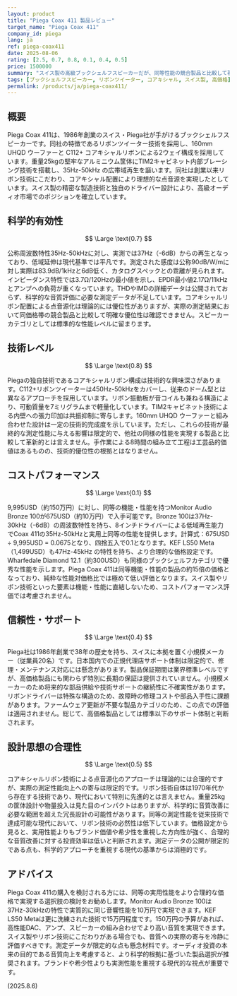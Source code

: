 ```yaml
---
layout: product
title: "Piega Coax 411 製品レビュー"
target_name: "Piega Coax 411"
company_id: piega
lang: ja
ref: piega-coax411
date: 2025-08-06
rating: [2.5, 0.7, 0.8, 0.1, 0.4, 0.5]
price: 1500000
summary: "スイス製の高級ブックシェルフスピーカーだが、同等性能の競合製品と比較して著しく高価で、コストパフォーマンスは極めて低い。リボン技術は興味深いものの、測定性能では現代の基準から見て平凡。"
tags: [ブックシェルフスピーカー, リボンツイーター, コアキシャル, スイス製, 高価格]
permalink: /products/ja/piega-coax411/
---
```


## 概要

Piega Coax 411は、1986年創業のスイス・Piega社が手がけるブックシェルフスピーカーです。同社の特徴であるリボンツイーター技術を採用し、160mm UHQD ウーファーと C112+ コアキシャルリボンによる2ウェイ構成を採用しています。重量25kgの堅牢なアルミニウム筐体にTIM2キャビネット内部ブレーシング技術を搭載し、35Hz-50kHz の広帯域再生を謳います。同社は創業以来リボン技術にこだわり、コアキシャル配置により理想的な点音源を実現したとしています。スイス製の精密な製造技術と独自のドライバー設計により、高級オーディオ市場でのポジションを確立しています。

## 科学的有効性

$$ \Large \text{0.7} $$

公称周波数特性35Hz-50kHzに対し、実測では37Hz（-6dB）からの再生となっており、低域延伸は現代基準では平凡です。測定された感度は公称90dB/W/mに対し実際は83.9dB/1kHzと6dB低く、カタログスペックとの乖離が見られます。インピーダンス特性では3.7Ω/120Hzの最小値を示し、EPDR最小値2.17Ω/11kHzとアンプへの負荷が重くなっています。THDやIMDの詳細データは公開されておらず、科学的な音質評価に必要な測定データが不足しています。コアキシャルリボン配置による点音源化は理論的には優位性がありますが、実際の測定結果において同価格帯の競合製品と比較して明確な優位性は確認できません。スピーカーカテゴリとしては標準的な性能レベルに留まります。

## 技術レベル

$$ \Large \text{0.8} $$

Piegaの独自技術であるコアキシャルリボン構成は技術的な興味深さがあります。C112+リボンツイーターは450Hz-50kHzをカバーし、従来のドーム型とは異なるアプローチを採用しています。リボン振動板が音コイルも兼ねる構造により、可動質量を7ミリグラムまで軽量化しています。TIM2キャビネット技術による内壁への張力印加は共振抑制に寄与します。160mm UHQD ウーファーと組み合わせた設計は一定の技術的完成度を示しています。ただし、これらの技術が最終的な測定性能に与える影響は限定的で、他社の同様の性能を実現する製品と比較して革新的とは言えません。手作業による8時間の組み立て工程は工芸品的価値はあるものの、技術的優位性の根拠とはなりません。

## コストパフォーマンス

$$ \Large \text{0.1} $$

9,995USD（約150万円）に対し、同等の機能・性能を持つMonitor Audio Bronze 100が675USD（約10万円）で入手可能です。Bronze 100は37Hz-30kHz（-6dB）の周波数特性を持ち、8インチドライバーによる低域再生能力でCoax 411の35Hz-50kHzと実用上同等の性能を提供します。計算式：675USD ÷ 9,995USD = 0.0675となり、四捨五入で0.1となります。KEF LS50 Meta（1,499USD）も47Hz-45kHz の特性を持ち、より合理的な価格設定です。Wharfedale Diamond 12.1（約300USD）も同様のブックシェルフカテゴリで優秀な性能を示します。Piega Coax 411は同等機能・性能の製品の約15倍の価格となっており、純粋な性能対価格比では極めて低い評価となります。スイス製やリボン技術といった要素は機能・性能に直結しないため、コストパフォーマンス評価では考慮されません。

## 信頼性・サポート

$$ \Large \text{0.4} $$

Piega社は1986年創業で38年の歴史を持ち、スイスに本拠を置く小規模メーカー（従業員20名）です。日本国内での正規代理店サポート体制は限定的で、修理・メンテナンス対応には懸念があります。製品保証期間は業界標準レベルですが、高価格製品にも関わらず特別に長期の保証は提供されていません。小規模メーカーのため将来的な部品供給や技術サポートの継続性に不確実性があります。リボンドライバーは特殊な構造のため、故障時の修理コストや部品入手性に課題があります。ファームウェア更新が不要な製品カテゴリのため、この点での評価は適用されません。総じて、高価格製品としては標準以下のサポート体制と判断されます。

## 設計思想の合理性

$$ \Large \text{0.5} $$

コアキシャルリボン技術による点音源化のアプローチは理論的には合理的ですが、実際の測定性能向上への寄与は限定的です。リボン技術自体は1970年代から存在する技術であり、現代において特別に先進的とは言えません。重量25kgの筐体設計や物量投入は見た目のインパクトはありますが、科学的に音質改善に必要な範囲を超えた冗長設計の可能性があります。同等の測定性能を従来技術で達成可能な現代において、リボン技術の必然性は低下しています。価格設定から見ると、実用性能よりもブランド価値や希少性を重視した方向性が強く、合理的な音質改善に対する投資効率は低いと判断されます。測定データの公開が限定的である点も、科学的アプローチを重視する現代の基準からは消極的です。

## アドバイス

Piega Coax 411の購入を検討される方には、同等の実用性能をより合理的な価格で実現する選択肢の検討をお勧めします。Monitor Audio Bronze 100は37Hz-30kHzの特性で実質的に同じ音響性能を10万円で実現できます。KEF LS50 Metaは更に洗練された技術で15万円程度です。150万円の予算があれば、高性能DAC、アンプ、スピーカーの組み合わせでより高い音質を実現できます。スイス製やリボン技術にこだわりがある場合でも、音質への実際の寄与を冷静に評価すべきです。測定データが限定的な点も懸念材料です。オーディオ投資の本来の目的である音質向上を考慮すると、より科学的根拠に基づいた製品選択が推奨されます。ブランドや希少性よりも実測性能を重視する現代的な視点が重要です。

(2025.8.6)
